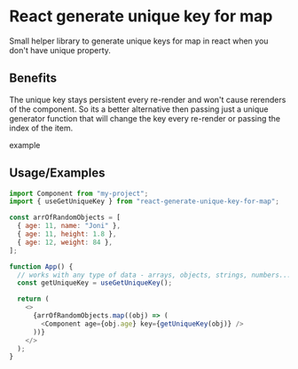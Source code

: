 # React generate unique key for map

Small helper library to generate unique keys for map in react when you don't have unique property.

## Benefits

The unique key stays persistent every re-render and won't cause rerenders of the component.
So its a better alternative then passing just a unique generator function that will change the key every
re-render or passing the index of the item.

example

## Usage/Examples

```javascript
import Component from "my-project";
import { useGetUniqueKey } from "react-generate-unique-key-for-map";

const arrOfRandomObjects = [
  { age: 11, name: "Joni" },
  { age: 11, height: 1.8 },
  { age: 12, weight: 84 },
];

function App() {
  // works with any type of data - arrays, objects, strings, numbers...
  const getUniqueKey = useGetUniqueKey();

  return (
    <>
      {arrOfRandomObjects.map((obj) => (
        <Component age={obj.age} key={getUniqueKey(obj)} />
      ))}
    </>
  );
}
```
